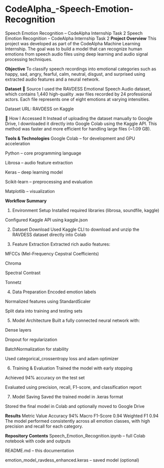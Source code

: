 # CodeAlpha_-Speech-Emotion-Recognition
Speech Emotion Recognition – CodeAlpha Internship Task 2
Speech Emotion Recognition – CodeAlpha Internship Task 2
 **Project Overview**
This project was developed as part of the CodeAlpha Machine Learning Internship. The goal was to build a model that can recognize human emotions from speech audio files using deep learning and audio signal processing techniques.

 **Objective**
To classify speech recordings into emotional categories such as happy, sad, angry, fearful, calm, neutral, disgust, and surprised using extracted audio features and a neural network.

 **Dataset**
🔹 Source
I used the RAVDESS Emotional Speech Audio dataset, which contains 1,440 high-quality .wav files recorded by 24 professional actors. Each file represents one of eight emotions at varying intensities.

 Dataset URL: RAVDESS on Kaggle

🔹 How I Accessed It
Instead of uploading the dataset manually to Google Drive, I downloaded it directly into Google Colab using the Kaggle API. This method was faster and more efficient for handling large files (~1.09 GB).

 **Tools & Technologies**
Google Colab – for development and GPU acceleration

Python – core programming language

Librosa – audio feature extraction

Keras – deep learning model

Scikit-learn – preprocessing and evaluation

Matplotlib – visualization

 **Workflow Summary**
1. Environment Setup
Installed required libraries (librosa, soundfile, kaggle)

Configured Kaggle API using kaggle.json

2. Dataset Download
Used Kaggle CLI to download and unzip the RAVDESS dataset directly into Colab

3. Feature Extraction
Extracted rich audio features:

MFCCs (Mel-Frequency Cepstral Coefficients)

Chroma

Spectral Contrast

Tonnetz

4. Data Preparation
Encoded emotion labels

Normalized features using StandardScaler

Split data into training and testing sets

5. Model Architecture
Built a fully connected neural network with:

Dense layers

Dropout for regularization

BatchNormalization for stability

Used categorical_crossentropy loss and adam optimizer

6. Training & Evaluation
Trained the model with early stopping

Achieved 94% accuracy on the test set

Evaluated using precision, recall, F1-score, and classification report

7. Model Saving
Saved the trained model in .keras format

Stored the final model in Colab and optionally moved to Google Drive

 **Results**
Metric	Value
Accuracy	94%
Macro F1-Score	0.94
Weighted F1	0.94
The model performed consistently across all emotion classes, with high precision and recall for each category.

 **Repository Contents**
Speech_Emotion_Recognition.ipynb – full Colab notebook with code and outputs

README.md – this documentation

emotion_model_ravdess_enhanced.keras – saved model (optional)

